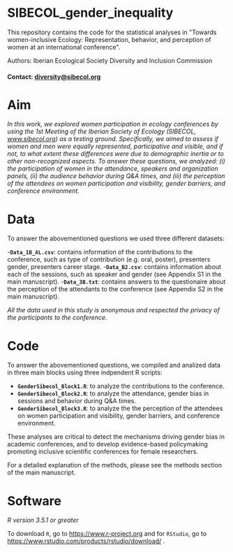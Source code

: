 # SIBECOL_gender_inequality
This repository contains the code for the statistical analyses in "Towards women-inclusive Ecology: Representation, behavior, and perception of women at an international conference".

Authors: Iberian Ecological Society Diversity and Inclusion Commission 

#### Contact: diversity@sibecol.org

# Aim
_In this work, we explored women participation in ecology conferences by using the 1st Meeting of the Iberian Society of Ecology (SIBECOL, www.sibecol.org) as a testing ground. Specifically, we aimed to assess if women and men were equally represented, participative and visible, and if not, to what extent these differences were due to demographic inertia or to other non-recognized aspects. To answer these questions, we analyzed: (i) the participation of women in the attendance, speakers and organization panels, (ii) the audience behavior during Q&A times, and (iii) the perception of the attendees on women participation and visibility, gender barriers, and conference environment._

# Data
To answer the abovementioned questions we used three different datasets: 

-__`Data_1B_AL.csv`__: contains information of the contributions to the conference, such as type of contribution (e.g. oral, poster), presenters gender, presenters career stage. 
-__`Data_B2.csv`__: contains information about each of the sessions, such as speaker and gender (see Appendix S1 in the main manuscript). 
-__`Data_3B.txt`__: contains answers to the questionaire about the perception of the attendants to the conference (see Appendix S2 in the main manuscript). 

_All the data used in this study is anonymous and respected the privacy of the participants to the conference._

# Code

To answer the abovementioned questions, we compiled and analized data in three main blocks using three indpendent R scripts: 

- __`GenderSibecol_Block1.R`__: to analyze the contributions to the conference.
- __`GenderSibecol_Block2.R`__: to analyze the attendance, gender bias in sessions and behavior during Q&A times.
- __`GenderSibecol_Block3.R`__: to analyze the the perception of the attendees on women participation and visibility, gender barriers, and conference environment.

These analyses are critical to detect the mechanisms driving gender bias in academic conferences, and to develop evidence-based policymaking promoting inclusive scientific conferences for female researchers.

For a detailed explanation of the methods, please see the methods section of the main manuscript.

# Software
_R version 3.5.1 or greater_

To download `R`, go to https://www.r-project.org and for `RStudio`, go to https://www.rstudio.com/products/rstudio/download/ .

